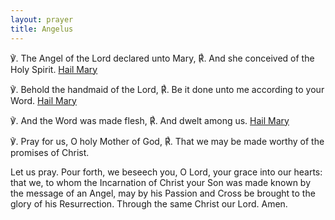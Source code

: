 ```yaml
---
layout: prayer
title: Angelus
---
```

℣. The Angel of the Lord declared unto Mary,
℟. And she conceived of the Holy Spirit.
[Hail Mary](/prayers/ave-maria/)

℣. Behold the handmaid of the Lord,
℟. Be it done unto me according to your Word.
[Hail Mary](/prayers/ave-maria/)

℣. And the Word was made flesh,
℟. And dwelt among us.
[Hail Mary](/prayers/ave-maria/)

℣. Pray for us, O holy Mother of God,
℟. That we may be made worthy of the promises of Christ.

Let us pray. Pour forth, we beseech you, O Lord, your grace into our hearts: that we, to whom the Incarnation of Christ your Son was made known by the message of an Angel, may by his Passion and Cross be brought to the glory of his Resurrection. Through the same Christ our Lord. Amen.